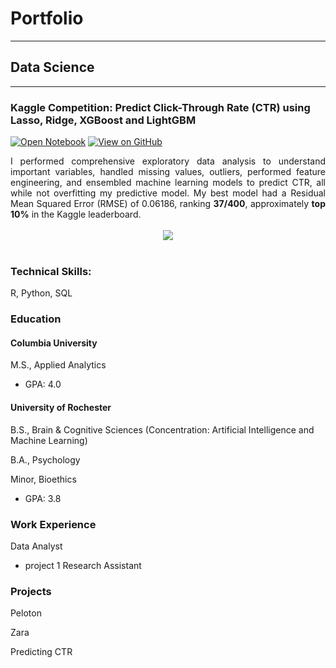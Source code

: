 # Portfolio
---

## Data Science
---
### Kaggle Competition: Predict Click-Through Rate (CTR) using Lasso, Ridge, XGBoost and LightGBM
[![Open Notebook](https://img.shields.io/badge/Jupyter-Open_Notebook-blue?logo=Jupyter)](projects/ames-house-price.html)
[![View on GitHub](https://img.shields.io/badge/GitHub-View_on_GitHub-blue?logo=GitHub)](https://github.com/chriskhanhtran/kaggle-house-price/blob/master/ames-house-price.ipynb)

<div style="text-align: justify">I performed comprehensive exploratory data analysis to understand important variables, handled missing values, outliers, performed feature engineering, and ensembled machine learning models to predict CTR, all while not overfitting my predictive model. My best model had a Residual Mean Squared Error (RMSE) of 0.06186, ranking <b>37/400</b>, approximately <b>top 10%</b> in the Kaggle leaderboard.</div>
<br>
<center><img src="images/ames-house-price.jpg"/></center>
<br>

### Technical Skills: 
R, Python, SQL

### Education
#### Columbia University
M.S., Applied Analytics
- GPA: 4.0

#### University of Rochester
B.S., Brain & Cognitive Sciences (Concentration: Artificial Intelligence and Machine Learning)

B.A., Psychology

Minor, Bioethics
- GPA: 3.8

### Work Experience
Data Analyst
- project 1
Research Assistant

### Projects
Peloton

Zara

Predicting CTR
